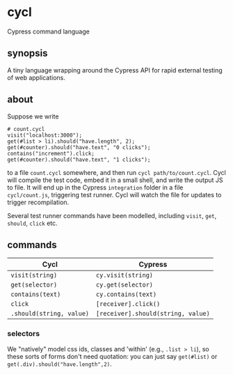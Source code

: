 # cycl

Cypress command language

## synopsis

A tiny language wrapping around the Cypress API for rapid external testing of web applications.

## about

Suppose we write 

```
# count.cycl
visit("localhost:3000");
get(#list > li).should("have.length", 2);
get(#counter).should("have.text", "0 clicks");
contains("increment").click;
get(#counter).should("have.text", "1 clicks");
```

to a file `count.cycl` somewhere, and then run `cycl path/to/count.cycl`.
Cycl will compile the test code, embed it in a small shell, and write the output JS to file.
It will end up in the Cypress `integration` folder in a file `cycl/count.js`, triggering test runner.
Cycl will watch the file for updates to trigger recompilation.

Several test runner commands have been modelled, including `visit`, `get`, `should`, `click` etc.

## commands

| Cycl                     | Cypress             |
|--------------------------|---------------------|
| `visit(string)`          | `cy.visit(string)`  |
| `get(selector)`          | `cy.get(selector)`  |
| `contains(text)`         | `cy.contains(text)` |
| `click`                  | `[receiver].click()` |
| `.should(string, value)` | `[receiver].should(string, value)` |

### selectors

We "natively" model css ids, classes and 'within' (e.g., `.list > li`), so these sorts of forms don't need quotation:
you can just say `get(#list)` or `get(.div).should("have.length",2)`.
